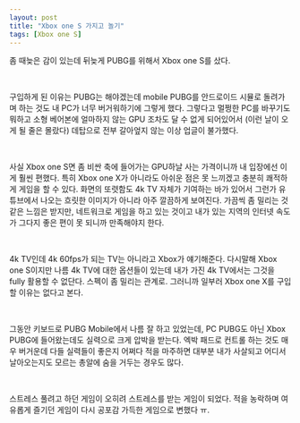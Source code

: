 ```yaml
---
layout: post
title: "Xbox one S 가지고 놀기"
tags: [Xbox one S]
---
```


좀 때늦은 감이 있는데 뒤늦게 PUBG를 위해서 Xbox one S를 샀다. 

​

구입하게 된 이유는 PUBG는 해야겠는데 mobile PUBG를 안드로이드 시뮬로 돌려가며 하는 것도 내 PC가 너무 버거워하기에 그렇게 했다. 그렇다고 멀쩡한 PC를 바꾸기도 뭐하고 소형 베어본에 얼마하지 않는 GPU 조차도 달 수 없게 되어있어서 (이런 날이 오게 될 줄은 몰랐다) 데탑으로 전부 갈아엎지 않는 이상 업글이 불가했다.

​

사실 Xbox one S면 좀 비싼 축에 들어가는 GPU하날 사는 가격이니까 내 입장에선 이게 훨씬 편했다. 특히 Xbox one X가 아니라도 아쉬운 점은 못 느끼겠고 충분히 쾌적하게 게임을 할 수 있다. 화면의 또렷함도 4k TV 자체가 기여하는 바가 있어서 그런가 유튜브에서 나오는 흐릿한 이미지가 아니라 아주 깔끔하게 보여진다. 가끔씩 좀 밀리는 것 같은 느낌은 받지만, 네트워크로 게임을 하고 있는 것이고 내가 있는 지역의 인터넷 속도가 그다지 좋은 편이 못 되니까 만족해야지 한다.

​

4k TV인데 4k 60fps가 되는 TV는 아니라고 Xbox가 얘기해준다. 다시말해 Xbox one S이지만 나름 4k TV에 대한 옵션들이 있는데 내가 가진 4k TV에서는 그것을 fully 활용할 수 없단다. 스펙이 좀 밀리는 관계로. 그러니까 일부러 Xbox one X를 구입할 이유는 없다고 본다.

​

그동안 키보드로 PUBG Mobile에서 나름 잘 하고 있었는데, PC PUBG도 아닌 Xbox PUBG에 들어왔는데도 실력으로 크게 압박을 받는다. 엑박 패드로 컨트롤 하는 것도 매우 버거운데 다들 실력들이 좋은지 어쩌다 적을 마주하면 대부분 내가 사살되고 어디서 날아오는지도 모르는 총알에 숨을 거두는 경우도 많다.

​

스트레스 풀려고 하던 게임이 오히려 스트레스를 받는 게임이 되었다. 적을 농락하며 여유롭게 즐기던 게임이 다시 공포감 가득한 게임으로 변했다 ㅠ.
